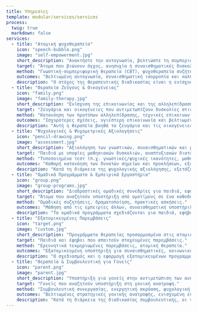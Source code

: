 ```yaml
---
title: Υπηρεσίες
template: modular/services/services
process:
  twig: true
  markdown: false
services:
  - title: "Ατομική ψυχοθεραπεία"
    icon: "speech-bubble.png"
    image: "self-empowerment.jpg"
    short_description: "Ανακτήστε την αυτογνωσία, βελτιώστε τη συμπεριφορά και ενισχύστε την ευημερία σας."
    target: "Άτομα που βιώνουν άγχος, ανησυχία ή συναισθηματικές δυσκολίες."
    method: "Γνωστική-συμπεριφορική θεραπεία (CBT), ψυχοθεραπεία συζήτησης και τεχνικές αυτοσυμπόνιας."
    outcomes: "Βελτιωμένη αυτογνωσία, συναισθηματική ισορροπία και καλύτερες διαπροσωπικές σχέσεις."
    description: "Ο στόχος της θεραπευτικής διαδικασίας είναι η ενίσχυση της αυτογνωσίας μέσω μιας στάσης αποδοχής και αυτοσυμπόνιας, η αλλαγή των συμπεριφορικών προτύπων που δεν είναι ωφέλιμα για το άτομο και η αντιμετώπιση προκλήσεων και διλημμάτων μέσω της ενίσχυσης των κρυμμένων δυνάμεων του ατόμου. Τα οφέλη της ψυχοθεραπείας βρίσκονται στην ενίσχυση της προσωπικής ευημερίας και στη βελτίωση των διαπροσωπικών σχέσεων."
  - title: "Θεραπεία Ζεύγους & Οικογένειας"
    icon: "family.png"
    image: "family-therapy.jpg"
    short_description: "Ενίσχυση της επικοινωνίας και της αλληλεπίδρασης μέσα στα ζευγάρια και τις οικογένειες."
    target: "Ζευγάρια και οικογένειες που αντιμετωπίζουν δυσκολίες στις σχέσεις τους."
    method: "Κατανόηση των προτύπων αλληλεπίδρασης, τεχνικές επικοινωνίας, στρατηγικές επίλυσης συγκρούσεων."
    outcomes: "Ισχυρότερες σχέσεις, υγιέστερη επικοινωνία και βελτιωμένη συναισθηματική σύνδεση."
    description: "Αυτή η θεραπεία βοηθά τα ζευγάρια και τις οικογένειες να κατανοήσουν τα πρότυπα αλληλεπίδρασης που διαμορφώνουν τις σχέσεις τους και εισάγει πιο προσαρμοσμένες, λειτουργικές μεθόδους επικοινωνίας και συμπεριφοράς. Για τα ζευγάρια, η εστίαση είναι στην ενίσχυση των συναισθηματικών δεσμών και στη βελτίωση της αμοιβαίας κατανόησης. Στη θεραπεία της οικογένειας, τα μέλη συνεργάζονται για να ενισχύσουν τις σχέσεις τους, προάγοντας μεγαλύτερη αρμονία και γενική ικανοποίηση."
  - title: "Ψυχολογικές & Ψυχομετρικές Αξιολογήσεις"
    icon: "pencil-drawing.png"
    image: "assessment.jpg"
    short_description: "Αξιολόγηση των γνωστικών, συναισθηματικών και μαθησιακών ικανοτήτων ενός παιδιού."
    target: "Παιδιά με υποψίες μαθησιακών δυσκολιών, αναπτυξιακών διαταραχών ή εξαιρετικών ικανοτήτων."
    method: "Τυποποιημένα τεστ (π.χ. γνωστικές/ψυχικές ικανότητες, μαθησιακές δυσκολίες, έλεγχοι ADHD), ανεπίσημες κλινικές παρατηρήσεις."
    outcomes: "Καθαρή κατανόηση των δυνατών σημείων και προκλήσεων, εξατομικευμένα σχέδια παρέμβασης."
    description: "Κατά τη διάρκεια της ψυχολογικής αξιολόγησης, εξετάζονται οι συγκεκριμένες ανάγκες του παιδιού, λαμβάνοντας υπόψη τις δυσκολίες, τα θετικά χαρακτηριστικά και τις δυνατότητές του. Σκοπός είναι η δημιουργία ενός εξατομικευμένου σχεδίου παρέμβασης που θα αντιμετωπίσει ή θα προλάβει δυσκολίες σε συμπεριφορικό, ψυχο-συναισθηματικό, κοινωνικό και εκπαιδευτικό/μαθησιακό επίπεδο. Ενδέχεται να δοθεί διάγνωση, αλλά δεν είναι πάντα απαραίτητη.\nΈνας συνδυασμός μετρημένων εργαλείων αξιολόγησης (π.χ. γνωστικές ικανότητες, μαθησιακές δυσκολίες και ερωτηματολόγια) και ανεπίσημων κλινικών μεθόδων αξιολόγησης (π.χ. αξιολογήσεις μέσω παιχνιδιού, κλινικές συνεντεύξεις και παρατηρήσεις) χρησιμοποιείται.\nΗ αξιολόγηση μπορεί να περιλαμβάνει ελέγχους για μαθησιακές δυσκολίες, αναπτυξιακές διαταραχές (π.χ. ADHD) και εξαιρετικές ικανότητες."
  - title: "Ομαδικά Προγράμματα & Εμπειρικά Εργαστήρια"
    icon: "group.png"
    image: "group-programs.jpg"
    short_description: "Διαδραστικές ομαδικές συνεδρίες για παιδιά, εφήβους, γονείς ή ενήλικες."
    target: "Άτομα που αναζητούν υποστήριξη από ομοτίμους σε ένα καθοδηγούμενο περιβάλλον."
    method: "Ομαδικές συζητήσεις, δραματοποίηση, πρακτικές ασκήσεις."
    outcomes: "Μάθηση από τις εμπειρίες άλλων, συναισθηματική υποστήριξη και νέες στρατηγικές αντιμετώπισης."
    description: "Τα ομαδικά προγράμματα σχεδιάζονται για παιδιά, εφήβους, γονείς ή ενήλικες και προσαρμόζονται για να καλύψουν τις συγκεκριμένες ανάγκες κάθε ομάδας. Οι συμμετέχοντες παρέχονται με έναν ασφαλή χώρο για να μοιραστούν κοινές ανησυχίες και να μάθουν αποτελεσματικούς τρόπους διαχείρισης διαφόρων δυσκολιών. Το περιβάλλον προάγει τον αμοιβαίο σεβασμό και ενθαρρύνει την αμοιβαία υποστήριξη μεταξύ των συμμετεχόντων.\nΤα προγράμματα περιλαμβάνουν διαδραστικές δραστηριότητες και εμπειρικές ασκήσεις, οι οποίες επιτρέπουν στα άτομα να ασκήσουν νέες στρατηγικές αντιμετώπισης και να αναπτύξουν συναισθηματική ανθεκτικότητα."
  - title: "Εξατομικευμένες Παρεμβάσεις"
    icon: "target.png"
    image: "custom.jpg"
    short_description: "Προγράμματα θεραπείας προσαρμοσμένα στις ατομικές ανάγκες."
    target: "Παιδιά και έφηβοι που απαιτούν στοχευμένες παρεμβάσεις."
    method: "Ερευνητικά τεκμηριωμένες παρεμβάσεις, ατομική θεραπεία."
    outcomes: "Εξατομικευμένη υποστήριξη για συναισθηματικές, κοινωνικές και ακαδημαϊκές προκλήσεις."
    description: "Ο σχεδιασμός και η εφαρμογή εξατομικευμένων προγραμμάτων παρέμβασης βασίζονται σε δεδομένα έρευνας από διεθνή βιβλιογραφία, διασφαλίζοντας ότι είναι τεκμηριωμένα και βασισμένα σε επιστημονικές αποδείξεις. Τα προγράμματα αυτά προσαρμόζονται στις μοναδικές ανάγκες κάθε παιδιού, εφήβου και της οικογένειάς τους. Σκοπός είναι να παρέχεται υποστήριξη που να αντιμετωπίζει συγκεκριμένες συναισθηματικές, κοινωνικές και ακαδημαϊκές προκλήσεις."
  - title: "Θεραπεία & Συμβουλευτική για Γονείς"
    icon: "parent.png"
    image: "parent.jpg"
    short_description: "Υποστήριξη για γονείς στην αντιμετώπιση των ανησυχιών τους για την ευημερία του παιδιού τους."
    target: "Γονείς που αναζητούν υποστήριξη στη γονική ανατροφή."
    method: "Συμβουλευτική συνεργασίας, ενεργητική ακρόαση, ψυχολογική καθοδήγηση."
    outcomes: "Βελτιωμένες στρατηγικές γονικής ανατροφής, ενισχυμένη ευημερία παιδιού/εφήβου."
    description: "Κατά τη διάρκεια της διαδικασίας συμβουλευτικής, οι γονείς."
---
```

